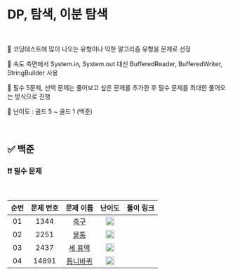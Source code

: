 # DP, 탐색, 이분 탐색

<br/>

📌 코딩테스트에 많이 나오는 유형이나 약한 알고리즘 유형을 문제로 선정

📌 속도 측면에서 System.in, System.out 대신 BufferedReader, BufferedWriter, StringBuilder 사용

📌 필수 5문제, 선택 문제는 풀어보고 싶은 문제를 추가한 후 필수 문제를 최대한 풀어오는 방식으로 진행

📌 난이도 : 골드 5 ~ 골드 1 (백준)

<br/>

## ✅ 백준

### ❗❗ 필수 문제

<br/>

순번 | 문제 번호 | 문제 이름 | 난이도 | 풀이 링크
:---: | :---: | :---: | :---: | :---: 
01 | 1344 | [축구](https://www.acmicpc.net/problem/1344) | <img src="https://static.solved.ac/tier_small/12.svg" width=20px> | []()
02 | 2251 | [물통](https://www.acmicpc.net/problem/2251) | <img src="https://static.solved.ac/tier_small/11.svg" width=20px> | []()
03 | 2437 | [세 용액](https://www.acmicpc.net/problem/2437) | <img src="https://static.solved.ac/tier_small/13.svg" width=20px> | []()
04 | 14891 | [톱니바퀴](https://www.acmicpc.net/problem/14891) | <img src="https://static.solved.ac/tier_small/11.svg" width=20px> | []()